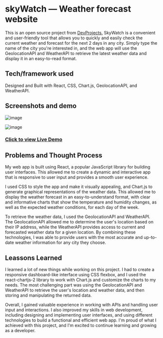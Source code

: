 # skyWatch — Weather forecast website

This is an open source project from [DevProjects.](https://www.codementor.io/projects/web/weather-forecast-website-atx32lz7zb) SkyWatch is a convenient and user-friendly tool that allows you to quickly and easily check the current weather and forecast for the next 2 days in any city. Simply type the name of the city you're interested in, and the web app will use the GeolocationAPI and WeatherAPI to retrieve the latest weather data and display it in an easy-to-read format.

## Tech/framework used

Designed and Built with React, CSS, Chart.js, GeolocationAPI, and WeatherAPI.

## Screenshots and demo

![image](https://user-images.githubusercontent.com/84178696/207818453-12d1fafa-792b-4159-94f2-e929efc55e72.png)

![image](https://user-images.githubusercontent.com/84178696/207818860-604879d6-d2b4-445b-99a8-70d32581e7dc.png)

### [Click to view Live Demo](https://sky-watch.vercel.app/)

## Problems and Thought Process

My web app is built using React, a popular JavaScript library for building user interfaces. This allowed me to create a dynamic and interactive app that is responsive to user input and provides a smooth user experience.

I used CSS to style the app and make it visually appealing, and Chart.js to generate graphical representations of the weather data. This allowed me to display the weather forecast in an easy-to-understand format, with clear and informative charts that show the temperature and humidity changes, as well as the expected weather conditions, for each day of the week.

To retrieve the weather data, I used the GeolocationAPI and WeatherAPI. The GeolocationAPI allowed me to determine the user's location based on their IP address, while the WeatherAPI provides access to current and forecasted weather data for a given location. By combining these technologies, I was able to provide users with the most accurate and up-to-date weather information for any city they choose.

## Leassons Learned

I learned a lot of new things while working on this project. I had to create a responsive dashboard-like interface using CSS flexbox, and I used the react-chartjs-2 library to work with Chart.js and customize the charts to my needs. The most challenging part was using the GeolocationAPI and WeatherAPI to retrieve the user's location and weather data, and then storing and manipulating the returned data.

Overall, I gained valuable experience in working with APIs and handling user input and interactions. I also improved my skills in web development, including designing and implementing user interfaces, and using different technologies to build a functional and efficient web app. I'm proud of what I achieved with this project, and I'm excited to continue learning and growing as a developer.
